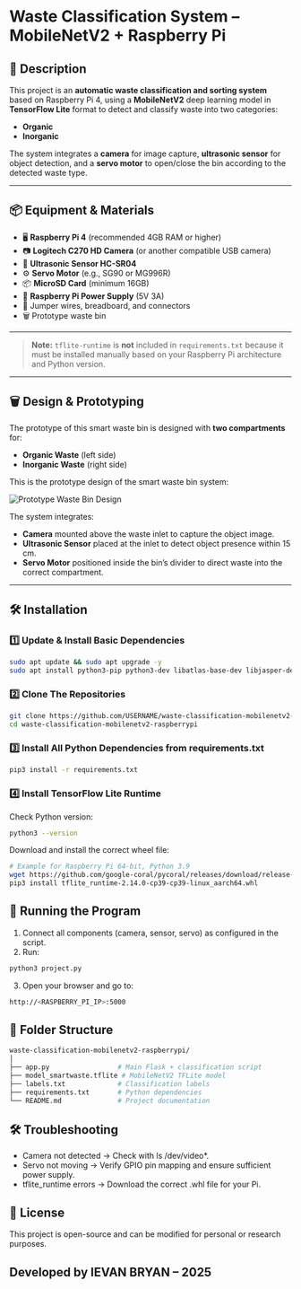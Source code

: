 # Waste Classification System – MobileNetV2 + Raspberry Pi

## 📌 Description
This project is an **automatic waste classification and sorting system** based on Raspberry Pi 4, using a **MobileNetV2** deep learning model in **TensorFlow Lite** format to detect and classify waste into two categories:
- **Organic**
- **Inorganic**

The system integrates a **camera** for image capture, **ultrasonic sensor** for object detection, and a **servo motor** to open/close the bin according to the detected waste type.

---

## 📦 Equipment & Materials
- 🖥 **Raspberry Pi 4** (recommended 4GB RAM or higher)
- 📷 **Logitech C270 HD Camera** (or another compatible USB camera)
- 📏 **Ultrasonic Sensor HC-SR04**
- ⚙ **Servo Motor** (e.g., SG90 or MG996R)
- 📦 **MicroSD Card** (minimum 16GB)
- 🔌 **Raspberry Pi Power Supply** (5V 3A)
- 🔌 Jumper wires, breadboard, and connectors
- 🗑 Prototype waste bin

---


> **Note:** `tflite-runtime` is **not** included in `requirements.txt` because it must be installed manually based on your Raspberry Pi architecture and Python version.

---


## 🗑 Design & Prototyping

The prototype of this smart waste bin is designed with **two compartments** for:
- **Organic Waste** (left side)
- **Inorganic Waste** (right side)

This is the prototype design of the smart waste bin system:

![Prototype Waste Bin Design](docs/images/prototype_design.png)

The system integrates:
- **Camera** mounted above the waste inlet to capture the object image.
- **Ultrasonic Sensor** placed at the inlet to detect object presence within 15 cm.
- **Servo Motor** positioned inside the bin’s divider to direct waste into the correct compartment.

---

## 🛠 Installation

### 1️⃣ Update & Install Basic Dependencies
```bash
sudo apt update && sudo apt upgrade -y
sudo apt install python3-pip python3-dev libatlas-base-dev libjasper-dev libqtgui4 libqt4-test -y
```

### 2️⃣ Clone The Repositories
```bash
git clone https://github.com/USERNAME/waste-classification-mobilenetv2-raspberrypi.git
cd waste-classification-mobilenetv2-raspberrypi
```

### 3️⃣ Install All Python Dependencies from requirements.txt
```bash
pip3 install -r requirements.txt
```

### 4️⃣ Install TensorFlow Lite Runtime
Check Python version:
```bash
python3 --version
```
Download and install the correct wheel file:
```bash
# Example for Raspberry Pi 64-bit, Python 3.9
wget https://github.com/google-coral/pycoral/releases/download/release-frogfish/tflite_runtime-2.14.0-cp39-cp39-linux_aarch64.whl
pip3 install tflite_runtime-2.14.0-cp39-cp39-linux_aarch64.whl
```

## 🚀 Running the Program
1. Connect all components (camera, sensor, servo) as configured in the script.
2. Run:
```bash
python3 project.py
```
3. Open your browser and go to:
```bash
http://<RASPBERRY_PI_IP>:5000
```

## 📂 Folder Structure
```bash
waste-classification-mobilenetv2-raspberrypi/
│
├── app.py                 # Main Flask + classification script
├── model_smartwaste.tflite # MobileNetV2 TFLite model
├── labels.txt             # Classification labels
├── requirements.txt       # Python dependencies
└── README.md              # Project documentation
```

## 🛠 Troubleshooting
- Camera not detected → Check with ls /dev/video*.
- Servo not moving → Verify GPIO pin mapping and ensure sufficient power supply.
- tflite_runtime errors → Download the correct .whl file for your Pi.

## 📜 License
This project is open-source and can be modified for personal or research purposes.

## Developed by IEVAN BRYAN – 2025
